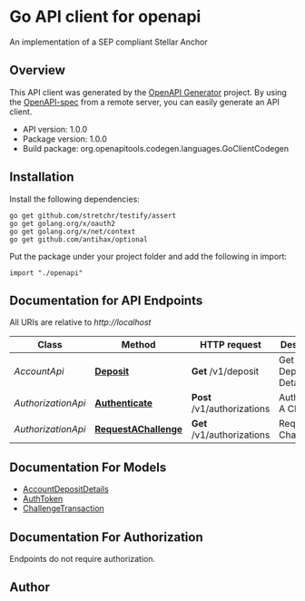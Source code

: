 # Go API client for openapi

An implementation of a SEP compliant Stellar Anchor

## Overview
This API client was generated by the [OpenAPI Generator](https://openapi-generator.tech) project.  By using the [OpenAPI-spec](https://www.openapis.org/) from a remote server, you can easily generate an API client.

- API version: 1.0.0
- Package version: 1.0.0
- Build package: org.openapitools.codegen.languages.GoClientCodegen

## Installation

Install the following dependencies:

```shell
go get github.com/stretchr/testify/assert
go get golang.org/x/oauth2
go get golang.org/x/net/context
go get github.com/antihax/optional
```

Put the package under your project folder and add the following in import:

```golang
import "./openapi"
```

## Documentation for API Endpoints

All URIs are relative to *http://localhost*

Class | Method | HTTP request | Description
------------ | ------------- | ------------- | -------------
*AccountApi* | [**Deposit**](docs/AccountApi.md#deposit) | **Get** /v1/deposit | Get Account Deposit Details
*AuthorizationApi* | [**Authenticate**](docs/AuthorizationApi.md#authenticate) | **Post** /v1/authorizations | Authenticate A Challenge
*AuthorizationApi* | [**RequestAChallenge**](docs/AuthorizationApi.md#requestachallenge) | **Get** /v1/authorizations | Request A Challenge


## Documentation For Models

 - [AccountDepositDetails](docs/AccountDepositDetails.md)
 - [AuthToken](docs/AuthToken.md)
 - [ChallengeTransaction](docs/ChallengeTransaction.md)


## Documentation For Authorization

 Endpoints do not require authorization.


## Author




